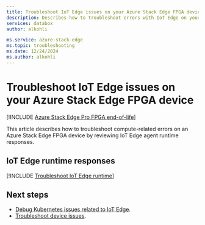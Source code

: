 ```yaml
---
title: Troubleshoot IoT Edge issues on your Azure Stack Edge FPGA device| Microsoft Docs 
description: Describes how to troubleshoot errors with IoT Edge on your Azure Stack Edge FPGA device.
services: databox
author: alkohli

ms.service: azure-stack-edge
ms.topic: troubleshooting
ms.date: 12/24/2024
ms.author: alkohli
---
```

# Troubleshoot IoT Edge issues on your Azure Stack Edge FPGA device 

[!INCLUDE [Azure Stack Edge Pro FPGA end-of-life](../../includes/azure-stack-edge-fpga-eol.md)]

This article describes how to troubleshoot compute-related errors on an Azure Stack Edge FPGA device by reviewing IoT Edge agent runtime responses.  

## IoT Edge runtime responses

[!INCLUDE [Troubleshoot IoT Edge runtime](../../includes/azure-stack-edge-iot-troubleshoot-compute.md)]


## Next steps

- [Debug Kubernetes issues related to IoT Edge](azure-stack-edge-gpu-connect-powershell-interface.md#debug-kubernetes-issues-related-to-iot-edge).<!--Update list for FPGA.-->
- [Troubleshoot device issues](azure-stack-edge-gpu-troubleshoot.md).
